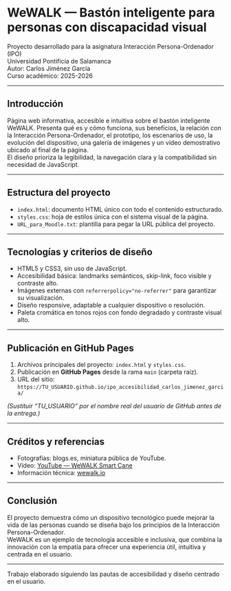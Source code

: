 # WeWALK — Bastón inteligente para personas con discapacidad visual

Proyecto desarrollado para la asignatura Interacción Persona-Ordenador (IPO)  
Universidad Pontificia de Salamanca  
Autor: Carlos Jiménez García  
Curso académico: 2025-2026

---

## Introducción
Página web informativa, accesible e intuitiva sobre el bastón inteligente WeWALK. Presenta qué es y cómo funciona, sus beneficios, la relación con la Interacción Persona-Ordenador, el prototipo, los escenarios de uso, la evolución del dispositivo, una galería de imágenes y un vídeo demostrativo ubicado al final de la página.  
El diseño prioriza la legibilidad, la navegación clara y la compatibilidad sin necesidad de JavaScript.

---

## Estructura del proyecto
- `index.html`: documento HTML único con todo el contenido estructurado.  
- `styles.css`: hoja de estilos única con el sistema visual de la página.  
- `URL_para_Moodle.txt`: plantilla para pegar la URL pública del proyecto.  

---

## Tecnologías y criterios de diseño
- HTML5 y CSS3, sin uso de JavaScript.  
- Accesibilidad básica: landmarks semánticos, skip-link, foco visible y contraste alto.  
- Imágenes externas con `referrerpolicy="no-referrer"` para garantizar su visualización.  
- Diseño responsive, adaptable a cualquier dispositivo o resolución.  
- Paleta cromática en tonos rojos con fondo degradado y contraste visual alto.

---

## Publicación en GitHub Pages
1. Archivos principales del proyecto: `index.html` y `styles.css`.  
2. Publicación en **GitHub Pages** desde la rama `main` (carpeta raíz).  
3. URL del sitio:  
   `https://TU_USUARIO.github.io/ipo_accesibilidad_carlos_jimenez_garcia/`

*(Sustituir “TU_USUARIO” por el nombre real del usuario de GitHub antes de la entrega.)*

---

## Créditos y referencias
- Fotografías: blogs.es, miniatura pública de YouTube.  
- Vídeo: [YouTube — WeWALK Smart Cane](https://youtu.be/1P-9Ti0Kuhk)  
- Información técnica: [wewalk.io](https://wewalk.io)

---

## Conclusión
El proyecto demuestra cómo un dispositivo tecnológico puede mejorar la vida de las personas cuando se diseña bajo los principios de la Interacción Persona-Ordenador.  
WeWALK es un ejemplo de tecnología accesible e inclusiva, que combina la innovación con la empatía para ofrecer una experiencia útil, intuitiva y centrada en el usuario.

---

Trabajo elaborado siguiendo las pautas de accesibilidad y diseño centrado en el usuario.
